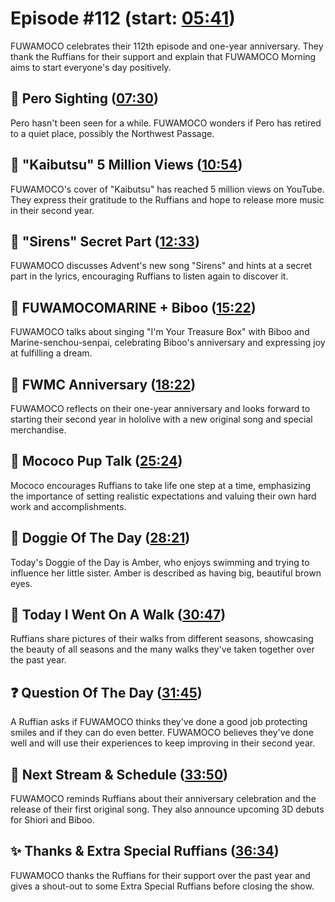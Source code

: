 # Episode #112 (start: [05:41](https://youtu.be/haSK5yd1AoQ?t=05m41s))

FUWAMOCO celebrates their 112th episode and one-year anniversary. They thank the Ruffians for their support and explain that FUWAMOCO Morning aims to start everyone's day positively.

## 👀 Pero Sighting ([07:30](https://youtu.be/haSK5yd1AoQ?t=07m30s))

Pero hasn't been seen for a while. FUWAMOCO wonders if Pero has retired to a quiet place, possibly the Northwest Passage.

## 👹 "Kaibutsu" 5 Million Views ([10:54](https://youtu.be/haSK5yd1AoQ?t=10m54s))

FUWAMOCO's cover of "Kaibutsu" has reached 5 million views on YouTube. They express their gratitude to the Ruffians and hope to release more music in their second year.

## 🤫 "Sirens" Secret Part ([12:33](https://youtu.be/haSK5yd1AoQ?t=12m33s))

FUWAMOCO discusses Advent's new song "Sirens" and hints at a secret part in the lyrics, encouraging Ruffians to listen again to discover it.

## 🗿 FUWAMOCOMARINE + Biboo ([15:22](https://youtu.be/haSK5yd1AoQ?t=15m22s))

FUWAMOCO talks about singing "I'm Your Treasure Box" with Biboo and Marine-senchou-senpai, celebrating Biboo's anniversary and expressing joy at fulfilling a dream.

## 🎊 FWMC Anniversary ([18:22](https://youtu.be/haSK5yd1AoQ?t=18m22s))

FUWAMOCO reflects on their one-year anniversary and looks forward to starting their second year in hololive with a new original song and special merchandise.

## 📣 Mococo Pup Talk ([25:24](https://youtu.be/haSK5yd1AoQ?t=25m24s))

Mococo encourages Ruffians to take life one step at a time, emphasizing the importance of setting realistic expectations and valuing their own hard work and accomplishments.

## 🐶 Doggie Of The Day ([28:21](https://youtu.be/haSK5yd1AoQ?t=28m21s))

Today's Doggie of the Day is Amber, who enjoys swimming and trying to influence her little sister. Amber is described as having big, beautiful brown eyes.

## 🚶 Today I Went On A Walk ([30:47](https://youtu.be/haSK5yd1AoQ?t=30m47s))

Ruffians share pictures of their walks from different seasons, showcasing the beauty of all seasons and the many walks they've taken together over the past year.

## ❓ Question Of The Day ([31:45](https://youtu.be/haSK5yd1AoQ?t=31m45s))

A Ruffian asks if FUWAMOCO thinks they've done a good job protecting smiles and if they can do even better. FUWAMOCO believes they've done well and will use their experiences to keep improving in their second year.

## 📅 Next Stream & Schedule ([33:50](https://youtu.be/haSK5yd1AoQ?t=33m50s))

FUWAMOCO reminds Ruffians about their anniversary celebration and the release of their first original song. They also announce upcoming 3D debuts for Shiori and Biboo.

## ✨ Thanks & Extra Special Ruffians ([36:34](https://youtu.be/haSK5yd1AoQ?t=36m34s))

FUWAMOCO thanks the Ruffians for their support over the past year and gives a shout-out to some Extra Special Ruffians before closing the show.
